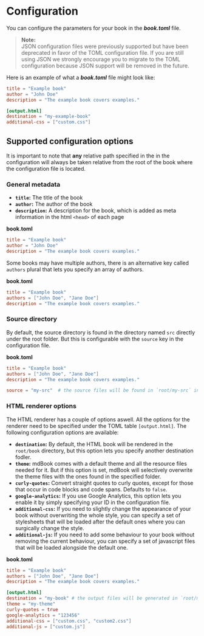 # Configuration

You can configure the parameters for your book in the ***book.toml*** file.

>**Note:**  
JSON configuration files were previously supported but have been deprecated in favor of 
the TOML configuration file. If you are still using JSON we strongly encourage you to migrate to
the TOML configuration because JSON support will be removed in the future.

Here is an example of what a ***book.toml*** file might look like:

```toml
title = "Example book"
author = "John Doe"
description = "The example book covers examples."

[output.html]
destination = "my-example-book"
additional-css = ["custom.css"]
```

## Supported configuration options

It is important to note that **any** relative path specified in the in the configuration will
always be taken relative from the root of the book where the configuration file is located.

### General metadata

- **`title`:** The title of the book
- **`author`:** The author of the book
- **`description`:** A description for the book, which is added as meta information in the html `<head>` of each page

**book.toml**
```toml
title = "Example book"
author = "John Doe"
description = "The example book covers examples."
```

Some books may have multiple authors, there is an alternative key called `authors` plural that lets you specify an array
of authors.

**book.toml**
```toml
title = "Example book"
authors = ["John Doe", "Jane Doe"]
description = "The example book covers examples."
```

### Source directory
By default, the source directory is found in the directory named `src` directly under the root folder. But this is configurable
with the `source` key in the configuration file.

**book.toml**
```toml
title = "Example book"
authors = ["John Doe", "Jane Doe"]
description = "The example book covers examples."

source = "my-src"  # the source files will be found in `root/my-src` instead of `root/src`
```

### HTML renderer options
The HTML renderer has a couple of options aswell. All the options for the renderer need to be specified under the TOML table `[output.html]`.
The following configuration options are available:

- **`destination`:** By default, the HTML book will be rendered in the `root/book` directory, but this option lets you specify another
  destination fodler.
- **`theme`:** mdBook comes with a default theme and all the resource files needed for it. But if this option is set, mdBook will selectively overwrite the theme files with the ones found in the specified folder. 
- **`curly-quotes`:** Convert straight quotes to curly quotes, except for those that occur in code blocks and code spans. Defaults to `false`.
- **`google-analytics`:** If you use Google Analytics, this option lets you enable it by simply specifying your ID in the configuration file.
- **`additional-css`:** If you need to slightly change the appearance of your book without overwriting the whole style, you can specify a set of stylesheets that will be loaded after the default ones where you can surgically change the style.
- **`additional-js`:** If you need to add some behaviour to your book without removing the current behaviour, you can specify a set of javascript files that will be loaded alongside the default one.

**book.toml**
```toml
title = "Example book"
authors = ["John Doe", "Jane Doe"]
description = "The example book covers examples."

[output.html]
destination = "my-book" # the output files will be generated in `root/my-book` instead of `root/book`
theme = "my-theme"
curly-quotes = true
google-analytics = "123456"
additional-css = ["custom.css", "custom2.css"]
additional-js = ["custom.js"]
```

